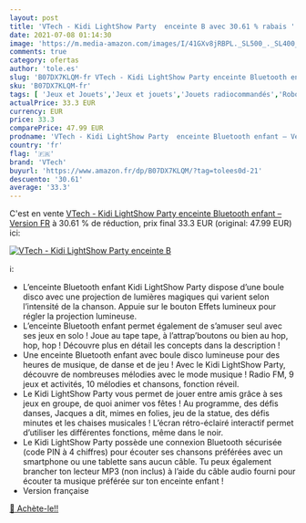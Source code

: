 ```yaml
---
layout: post
title: 'VTech - Kidi LightShow Party  enceinte B avec 30.61 % rabais '
date: 2021-07-08 01:14:30
image: 'https://m.media-amazon.com/images/I/41GXv8jRBPL._SL500_._SL400_.jpg'
comments: true
category: ofertas
author: 'tole.es'
slug: 'B07DX7KLQM-fr VTech - Kidi LightShow Party enceinte Bluetooth enfant –...'
sku: 'B07DX7KLQM-fr'
tags: [ 'Jeux et Jouets','Jeux et jouets','Jouets radiocommandés','Robots radiocommandés','Véhicules pour enfants','vtech', ]
actualPrice: 33.3 EUR
currency: EUR
price: 33.3
comparePrice: 47.99 EUR
prodname: 'VTech - Kidi LightShow Party  enceinte Bluetooth enfant – Version FR'
country: 'fr'
flag: '🇫🇷'
brand: 'VTech'
buyurl: 'https://www.amazon.fr/dp/B07DX7KLQM/?tag=tolees0d-21'
descuento: '30.61'
average: '33.3'
---
```


C'est en vente [VTech - Kidi LightShow Party  enceinte Bluetooth enfant – Version FR](https://www.amazon.fr/dp/B07DX7KLQM/?tag=tolees0d-21)  à  30.61 % de réduction, prix final  33.3 EUR (original: 47.99 EUR) ici:

[![VTech - Kidi LightShow Party  enceinte B](https://m.media-amazon.com/images/I/41GXv8jRBPL._SL500_._SL400_.jpg)](https://www.amazon.fr/dp/B07DX7KLQM/?tag=tolees0d-21)

ℹ️:

- L’enceinte Bluetooth enfant Kidi LightShow Party dispose d’une boule disco avec une projection de lumières magiques qui varient selon l’intensité de la chanson. Appuie sur le bouton Effets lumineux pour régler la projection lumineuse.
- L’enceinte Bluetooth enfant permet également de s’amuser seul avec ses jeux en solo ! Joue au tape tape, à l’attrap’boutons ou bien au hop, hop, hop ! Découvre plus en détail les concepts dans la description !
- Une enceinte Bluetooth enfant avec boule disco lumineuse pour des heures de musique, de danse et de jeu ! Avec le Kidi LightShow Party, découvre de nombreuses mélodies avec le mode musique ! Radio FM, 9 jeux et activités, 10 mélodies et chansons, fonction réveil.
- Le Kidi LightShow Party vous permet de jouer entre amis grâce à ses jeux en groupe, de quoi animer vos fêtes ! Au programme, des défis danses, Jacques a dit, mimes en folies, jeu de la statue, des défis minutes et les chaises musicales ! L’écran rétro-éclairé interactif permet d’utiliser les différentes fonctions, même dans le noir.
- Le Kidi LightShow Party possède une connexion Bluetooth sécurisée (code PIN à 4 chiffres) pour écouter ses chansons préférées avec un smartphone ou une tablette sans aucun câble. Tu peux également brancher ton lecteur MP3 (non inclus) à l’aide du câble audio fourni pour écouter ta musique préférée sur ton enceinte enfant !
- Version française

[🛒 Achète-le!!](https://www.amazon.fr/dp/B07DX7KLQM/?tag=tolees0d-21)
